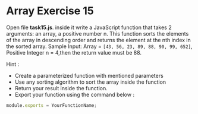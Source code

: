 # Array Exercise 15

Open file **task15.js**. inside it write a JavaScript function that takes 2 arguments: an array, a positive number n. This function sorts the elements of the array in descending order and returns the element at the nth index in the sorted array. Sample Input: Array = `[43, 56, 23, 89, 88, 90, 99, 652]`, Positive Integer n = 4,then the return value must be 88.

Hint :

- Create a parameterized function with mentioned parameters
- Use any sorting algorithm to sort the array inside the function
- Return your result inside the function.
- Export your function using the command below :

```js
module.exports = YourFunctionName;
```
